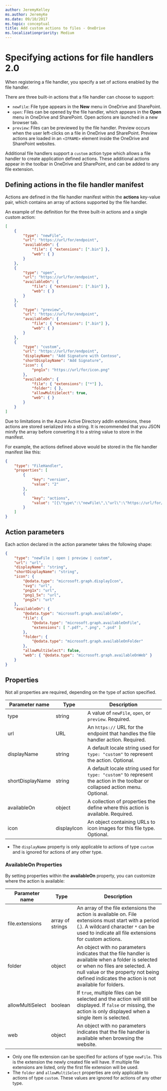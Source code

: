 ```yaml
---
author: JeremyKelley
ms.author: JeremyKe
ms.date: 09/10/2017
ms.topic: conceptual
title: Add custom actions to files - OneDrive
ms.localizationpriority: Medium
---
```

# Specifying actions for file handlers 2.0

When registering a file handler, you specify a set of actions enabled by the file handler.

There are three built-in actions that a file handler can choose to support:

* `newFile`: File type appears in the **New** menu in OneDrive and SharePoint.
* `open`: Files can be opened by the file handler, which appears in the **Open** menu in OneDrive and SharePoint. Open actions are launched in a new browser tab.
* `preview`: Files can be previewed by the file handler. Preview occurs when the user left-clicks on a file in OneDrive and SharePoint. Preview actions are loaded in an `<IFRAME>` element inside the OneDrive and SharePoint websites.

Additional file handlers support a `custom` action type which allows a file handler to create application defined actions.
These additional actions appear in the toolbar in OneDrive and SharePoint, and can be added to any file extension.

## Defining actions in the file handler manifest

Actions are defined in the file handler manifest within the **actions** key-value pair, which contains an array of actions supported by the file handler.

An example of the definition for the three built-in actions and a single custom action:

<!-- {"blockType": "example",
      "name": "list-file-handler-actions",
      "@odata.type": "microsoft.graph.driveAppAction",
      "isCollection": true,
      "truncated": true
      } -->

```json
[
    {
        "type": "newFile",
        "url": "https://url/for/endpoint",
        "availableOn": {
            "file": { "extensions": [".bin"] },
            "web": { }
        }
    },
    {
        "type": "open",
        "url": "https://url/for/endpoint",
        "availableOn": {
            "file": { "extensions": [".bin"] },
            "web": { }
        }
    },
    {
        "type": "preview",
        "url": "https://url/for/endpoint",
        "availableOn": {
            "file": { "extensions": [".bin"] },
            "web": { }
        }
    },
    {
        "type": "custom",
        "url": "https://url/for/endpoint",
        "displayName": "Add Signature with Contoso",
        "shortDisplayName": "Add Signature",
        "icon": {
            "png1x": "https://url/for/icon.png"
        },
        "availableOn": {
            "file": { "extensions": ["*"] },
            "folder": { },
            "allowMultiSelect": true,
            "web": { }
        }
    }
]
```

Due to limitations in the Azure Active Directory addIn extensions, these actions are stored serialized into a string.
It is recommended that you JSON minify the array before converting it to a string value to store in the manifest.

For example, the actions defined above would be stored in the file handler manifest like this:

<!-- { "blockType": "example",
       "name": "file-handler-encoding-example",
       "@odata.type": "oneDriveAddins.fileHandlerManifest",
       "truncated": true } -->

```json
{
    "type": "FileHandler",
    "properties": [
        {
            "key": "version",
            "value": "2"
        },
        {
            "key": "actions",
            "value": "[{\"type\":\"newFile\",\"url\":\"https://url/for/endpoint\",\"availableOn\":{\"file\":{\"extensions\":[\".bin\"]},\"web\":{}}},{\"type\":\"open\",\"url\":\"https://url/for/endpoint\",\"availableOn\":{\"file\":{\"extensions\":[\".bin\"]},\"web\":{}}},{\"type\":\"preview\",\"url\":\"https://url/for/endpoint\",\"availableOn\":{\"file\":{\"extensions\":[\".bin\"]},\"web\":{}}},{\"type\":\"custom\",\"url\":\"https://url/for/endpoint\",\"displayName\":\"Add Signature with Contoso\",\"shortDisplayName\":\"Add Signature\",\"icon\":{\"png1x\":\"https://url/for/icon.png\"},\"availableOn\":{\"file\":{\"extensions\":[\"*\"]},\"folder\":{},\"allowMultiSelect\":true,\"web\":{}}}]"
        }
    ]
}
```

## Action parameters

Each action declared in the action parameter takes the following shape:

<!-- { "blockType": "resource", "@odata.type": "microsoft.graph.driveAppAction" } -->

```json
{
    "type": "newFile | open | preview | custom",
    "url": "url",
    "displayName": "string",
    "shortDisplayName": "string",
    "icon": { 
        "@odata.type": "microsoft.graph.displayIcon",
        "svg": "url",
        "png1x": "url",
        "png1_5x": "url",
        "png2x": "url"
    },
    "availableOn": {
        "@odata.type": "microsoft.graph.availableOn",
        "file": {
            "@odata.type": "microsoft.graph.availableOnFile",
            "extensions": [ ".pdf", ".png", ".psd" ]
        },
        "folder": {
            "@odata.type": "microsoft.graph.availableOnFolder"
        },
        "allowMultiSelect": false,
        "web": { "@odata.type": "microsoft.graph.availableOnWeb" }
    }
}
```

## Properties

Not all properties are required, depending on the type of action specified.

| Parameter name | Type   | Description                                                                          |
| -------------- | ------ | ------------------------------------------------------------------------------------ |
| type           | string | A value of `newFile`, `open`, or `preview`. Required.                                |
| url            | URL    | An `https://` URL for the endpoint that handles the file handler action. Required.   |
| displayName    | string | A default locale string used for `type: "custom"` to represent the action. Optional. |
| shortDisplayName    | string | A default locale string used for `type: "custom"` to represent the action in the toolbar or collapsed action menu. Optional. |
| availableOn    | object | A collection of properties the define where this action is available. Required.      |
| icon           | displayIcon | An object containing URLs to icon images for this file type. Optional. |

* The `displayName` property is only applicable to actions of type `custom` and is ignored for actions of any other type.

### AvailableOn Properties

By setting properties within the  **availableOn** property, you can customize where the action is available:

| Parameter name   | Type             | Description                                                                                                                                                                                                                          |
| ---------------- | ---------------- | ------------------------------------------------------------------------------------------------------------------------------------------------------------------------------------------------------------------------------------ |
| file.extensions  | array of strings | An array of the file extensions the action is available on. File extensions must start with a period (.). A wildcard character `*` can be used to indicate all file extensions for custom actions.                                   |
| folder           | object           | An object with no parameters indicates that the file handler is available when a folder is selected or when no files are selected. A null value or the property not being defined indicates the action is not available for folders. |
| allowMultiSelect | boolean          | If `true`, multiple files can be selected and the action will still be displayed. If `false` or missing, the action is only displayed when a single item is selected.                                                                |
| web              | object           | An object with no parameters indicates that the file handler is available when browsing the website. |

* Only one file extension can be specified for actions of type `newFile`. This is the extension the newly created file will have. If multiple file extensions are listed, only the first file extension will be used.
* The `folder` and `allowMultiSelect` properties are only applicable to actions of type `custom`. These values are ignored for actions of any other type.


<!-- {
  "type": "#page.annotation",
  "description": "Create a copy of an existing item.",
  "keywords": "copy existing item",
  "section": "documentation",
  "suppressions": [
    "Warning: /docs/file-handlers/define-actions.md:
      Found potential enums in resource example that weren't defined in a table:(newFile,open,preview,custom) are in resource, but () are in table",
    "Error: microsoft.graph.driveAppAction/folder:
      Referenced type microsoft.graph.object is not defined in the doc set! Potential suggestion: UNKNOWN",
    "Error: microsoft.graph.driveAppAction/web:
      Referenced type microsoft.graph.object is not defined in the doc set! Potential suggestion: UNKNOWN",
    "Warning: /docs/file-handlers/define-actions.md/microsoft.graph.driveAppAction:
      Property 'file.extensions' found in markdown table but not in resource definition.",
    "Warning: /docs/file-handlers/define-actions.md/microsoft.graph.driveAppAction:
      Property 'folder' found in markdown table but not in resource definition.",
    "Warning: /docs/file-handlers/define-actions.md/microsoft.graph.driveAppAction:
      Property 'allowMultiSelect' found in markdown table but not in resource definition.",
    "Warning: /docs/file-handlers/define-actions.md/microsoft.graph.driveAppAction:
      Property 'web' found in markdown table but not in resource definition.",
    "Warning: /docs/file-handlers/define-actions.md/microsoft.graph.driveAppAction/availableOn:
      Type mismatch between example and table. Parameter name: availableOn; example type: (microsoft.graph.availableOn); table type: (microsoft.graph.object)"
  ],
  "tocPath": "File handlers/Defining actions"
} -->
